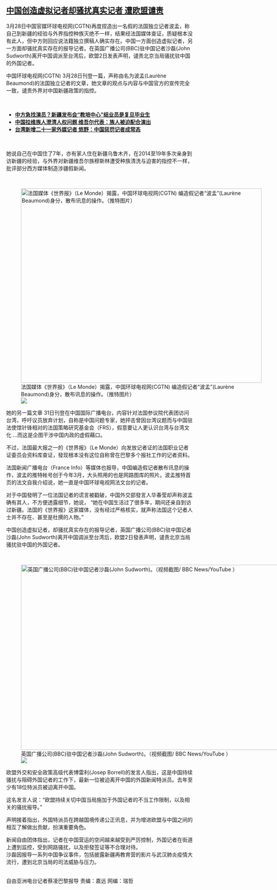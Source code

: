 <!--1617386700000-->
[中国创造虚拟记者却骚扰真实记者 遭欧盟谴责](https://www.rfa.org/mandarin/yataibaodao/junshiwaijiao/cl-04022021135038.html)
------

<p>3月28日中国官媒环球电视网(CGTN)再度捏造出一名假的法国独立记者波孟，称自己到新疆的经验与外界指控种族灭绝不一样，结果经法国媒体查证，质疑根本没有此人，但中方则回应说法籍独立撰稿人确实存在。中国一方面创造虚拟记者，另一方面却骚扰真实存在的报导记者。在英国广播公司(BBC)驻中国记者沙磊(John Sudworth)离开中国调派至台湾后，欧盟2日发表声明，谴责北京当局骚扰驻中国的外国记者。</p><p>中国环球电视网(CGTN) 3月28日刊登一篇，声称由名为波孟(Laurène Beaumond)的法国独立记者的文章，她文章的观点与内容与中国官方的宣传完全一致，谴责外界对中国新疆政策的指控。</p><p><br/></p><ul><li><strong><a href="https://www.rfa.org/mandarin/yataibaodao/shaoshuminzu/hx2-04012021082624.html">中方急找演员？新疆发布会“教培中心”结业员是复旦毕业生</a></strong></li><li><strong><a href="https://www.rfa.org/mandarin/yataibaodao/shaoshuminzu/hx0329a-03292021071511.html">中国拉维族人澄清人权问题 维吾尔代表：族人被迫配合演出</a></strong></li><li><a href="https://www.rfa.org/mandarin/yataibaodao/gangtai/hx1-04012021074810.html"><strong>台湾新增二十一家外媒记者 悠野：中国惩罚记者成常态</strong></a></li></ul><p><br/></p><p>她说自己在中国住了7年，亦有家人住在新疆乌鲁木齐，在2014至19年多次亲身到访新疆的经验，与外界对新疆维吾尔族穆斯林遭受种族清洗与迫害的指控不一样，批评部分西方媒体制造涉疆假新闻。</p><p><br/></p><p><figure class="image-richtext image-inline captioned" style="width:650px;"><img alt="法国媒体《世界报》（Le Monde）揭露，中国环球电视网(CGTN) 编造假记者“波孟”(Laurène Beaumond)身分，散布讯息的操作。（推特图片）" height="525" src="https://www.rfa.org/mandarin/yataibaodao/junshiwaijiao/cl-04022021135038.html/cl-p.jpg/@@images/71409768-9a75-4879-be7e-437f11cbadcd.jpeg" title="cl-p.jpg" width="650"/><figcaption class="image-caption">法国媒体《世界报》（Le Monde）揭露，中国环球电视网(CGTN) 编造假记者“波孟”(Laurène Beaumond)身分，散布讯息的操作。（推特图片）</figcaption><small></small><div id="zoomattribute"><a data-caption="法国媒体《世界报》（Le Monde）揭露，中国环球电视网(CGTN) 编造假记者“波孟”(Laurène Beaumond)身分，散布讯息的操作。（推特图片）" data-fancybox="" href="https://www.rfa.org/mandarin/yataibaodao/junshiwaijiao/cl-04022021135038.html/cl-p.jpg" id="single_image" title="法国媒体《世界报》（Le Monde）揭露，中国环球电视网(CGTN) 编造假记者“波孟”(Laurène Beaumond)身分，散布讯息的操作。（推特图片）"><img src="/++plone++rfa-resources/img/icon-zoom.png"/></a></div></figure></p><p>她的另一篇文章 31日刊登在中国国际广播电台，内容针对法国参议院代表团访问台湾，呼吁议员放弃计划，自称是中国问题专家，她抨击曾因台湾议题而与中国驻法使馆针锋相对的法国策略研究基金会（FRS），假意要让人更认识台湾与台湾文化 …而这是企图干涉中国内政的虚假藉口。</p><p>不过，法国最大报之一的《世界报》（Le Monde）向发放记者证的法国职业记者证委员会资料库查证，發现根本没有这位自称曾在巴黎多个报社工作的记者资料。</p><p>法国新闻广播电台（France Info）等媒体也报导，中国编造假记者散布讯息的操作，波孟的推特帐号创于今年3月，大头照用的也是网路图库的照片。波孟推特首页的法文自我介绍说，她一直是中国环球电视网法文台的记者。</p><p>对于中国發明了一位法国记者的谎言被戳破，中国外交部發言人华春莹却声称波孟确有其人，不方便透露细节，她说， “她在中国生活过了很多年，期间还亲自到访过新疆。法国的《世界报》这家媒体，没有经过严格核实，就声称法国这个记者人士并不存在、甚至是杜撰的人物。”</p><p>中国创造虚拟记者，却骚扰真实存在的报导记者，英国广播公司(BBC)驻中国记者沙磊(John Sudworth)离开中国调派至台湾后，欧盟2日發表声明，谴责北京当局骚扰驻中国的外国记者。</p><p><br/></p><p><figure class="image-richtext image-inline captioned" style="width:1000px;"><img alt="英国广播公司(BBC)驻中国记者沙磊(John Sudworth)。（视频截图/ BBC News/YouTube ）" height="500" src="https://www.rfa.org/mandarin/yataibaodao/junshiwaijiao/cl-04022021135038.html/60643ef76183e10019819719.jpg/@@images/264191ec-5043-417b-a3ca-6422a6fb591c.jpeg" title="60643ef76183e10019819719.jpg" width="1000"/><figcaption class="image-caption">英国广播公司(BBC)驻中国记者沙磊(John Sudworth)。（视频截图/ BBC News/YouTube ）</figcaption><small></small><div id="zoomattribute"><a data-caption="英国广播公司(BBC)驻中国记者沙磊(John Sudworth)。（视频截图/ BBC News/YouTube ）" data-fancybox="" href="https://www.rfa.org/mandarin/yataibaodao/junshiwaijiao/cl-04022021135038.html/60643ef76183e10019819719.jpg" id="single_image" title="英国广播公司(BBC)驻中国记者沙磊(John Sudworth)。（视频截图/ BBC News/YouTube ）"><img src="/++plone++rfa-resources/img/icon-zoom.png"/></a></div></figure></p><p>欧盟外交和安全政策高级代表博雷利(Josep Borrell)的发言人指出，这是中国持续骚扰与阻碍外国记者的工作下，最新一位被迫离开中国的外国新闻特派员。去年至少有18位特派员被迫离开中国。</p><p>这名发言人说：“欧盟持续关切中国当局施加于外国记者的不当工作限制，以及相关的骚扰报导。”</p><p>声明接着指出，外国特派员在跨越国境传递公正讯息，并为增进欧盟与中国之间的相互了解做出贡献，扮演重要角色。</p><p>新闻自由团体指出，记者在中国营运的空间越来越受到严厉控制，外国记者在街道上遭到监控，受到网路骚扰，以及拒發签证等不合理对待。<br/>沙磊因报导一系列中国争议事件，包括披露新疆再教育营的影片与武汉肺炎疫情大流行，遭到北京当局的司法威胁与压力。</p><p><br/>自由亚洲电台记者蔡凌巴黎报导 责编：嘉远 网编：瑞哲</p>
